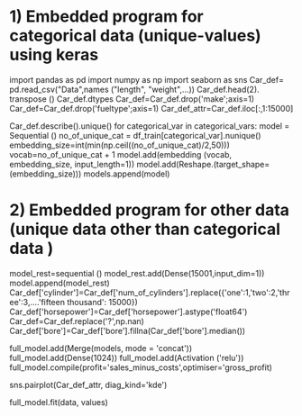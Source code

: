 # 1) Embedded program for categorical data (unique-values) using keras

import pandas as pd
import numpy as np
import seaborn as sns
Car_def= pd.read_csv("Data",names ("length", "weight",...))
Car_def.head(2). transpose ()
Car_def.dtypes
Car_def=Car_def.drop('make';axis=1)
Car_def=Car_def.drop('fueltype';axis=1)
Car_def_attr=Car_def.iloc[:,1:15000] 

Car_def.describe().unique()
for categorical_var in categorical_vars:
model = Sequential ()
no_of_unique_cat = df_train[categorical_var].nunique()
embedding_size=int(min(np.ceil((no_of_unique_cat)/2,50)))
vocab=no_of_unique_cat + 1
model.add(embedding (vocab, embedding_size, input_length=1))
model.add(Reshape.(target_shape=(embedding_size)))
models.append(model)

# 2) Embedded program for other data (unique data other than categorical data )


model_rest=sequential ()
model_rest.add(Dense(15001,input_dim=1))
model.append(model_rest)
Car_def['cylinder']=Car_def['num_of_cylinders'].replace({'one':1,'two':2,'three':3,....'fifteen thousand': 15000})
Car_def['horsepower']=Car_def['horsepower'].astype('float64')
Car_def=Car_def.replace('?',np.nan)
Car_def['bore']=Car_def['bore'].fillna(Car_def['bore'].median())



full_model.add(Merge(models, mode = 'concat'))
full_model.add(Dense(1024))
full_model.add(Activation ('relu'))
full_model.compile(profit='sales_minus_costs',optimiser='gross_profit)



sns.pairplot(Car_def_attr, diag_kind='kde')

full_model.fit(data, values)















